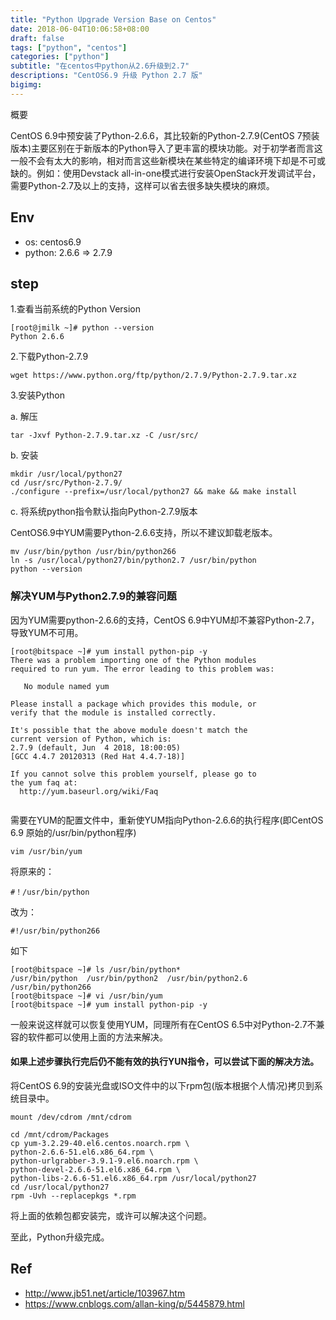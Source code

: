 ```yaml
---
title: "Python Upgrade Version Base on Centos"
date: 2018-06-04T10:06:58+08:00
draft: false
tags: ["python", "centos"]
categories: ["python"]
subtitle: "在centos中python从2.6升级到2.7"
descriptions: "CentOS6.9 升级 Python 2.7 版"
bigimg:
---
```


概要

CentOS 6.9中预安装了Python-2.6.6，其比较新的Python-2.7.9(CentOS 7预装版本)主要区别在于新版本的Python导入了更丰富的模块功能。对于初学者而言这一般不会有太大的影响，相对而言这些新模块在某些特定的编译环境下却是不可或缺的。例如：使用Devstack all-in-one模式进行安装OpenStack开发调试平台，需要Python-2.7及以上的支持，这样可以省去很多缺失模块的麻烦。 

## Env

- os: centos6.9
- python: 2.6.6 => 2.7.9

## step 

1.查看当前系统的Python Version 

```
[root@jmilk ~]# python --version
Python 2.6.6
```
2.下载Python-2.7.9

```
wget https://www.python.org/ftp/python/2.7.9/Python-2.7.9.tar.xz
```

3.安装Python 

a. 解压
```
tar -Jxvf Python-2.7.9.tar.xz -C /usr/src/
```
b. 安装

```
mkdir /usr/local/python27
cd /usr/src/Python-2.7.9/ 
./configure --prefix=/usr/local/python27 && make && make install
```

c. 将系统python指令默认指向Python-2.7.9版本 

CentOS6.9中YUM需要Python-2.6.6支持，所以不建议卸载老版本。

```
mv /usr/bin/python /usr/bin/python266
ln -s /usr/local/python27/bin/python2.7 /usr/bin/python
python --version 
```

### 解决YUM与Python2.7.9的兼容问题

因为YUM需要python-2.6.6的支持，CentOS 6.9中YUM却不兼容Python-2.7，导致YUM不可用。

```
[root@bitspace ~]# yum install python-pip -y
There was a problem importing one of the Python modules
required to run yum. The error leading to this problem was:

   No module named yum

Please install a package which provides this module, or
verify that the module is installed correctly.

It's possible that the above module doesn't match the
current version of Python, which is:
2.7.9 (default, Jun  4 2018, 18:00:05) 
[GCC 4.4.7 20120313 (Red Hat 4.4.7-18)]

If you cannot solve this problem yourself, please go to 
the yum faq at:
  http://yum.baseurl.org/wiki/Faq
  

```
需要在YUM的配置文件中，重新使YUM指向Python-2.6.6的执行程序(即CentOS 6.9 原始的/usr/bin/python程序)

```
vim /usr/bin/yum
```
将原来的：
```
#！/usr/bin/python
```
改为：
```
#!/usr/bin/python266
```
如下

```
[root@bitspace ~]# ls /usr/bin/python*
/usr/bin/python  /usr/bin/python2  /usr/bin/python2.6  /usr/bin/python266
[root@bitspace ~]# vi /usr/bin/yum
[root@bitspace ~]# yum install python-pip -y
```

一般来说这样就可以恢复使用YUM，同理所有在CentOS 6.5中对Python-2.7不兼容的软件都可以使用上面的方法来解决。

#### 如果上述步骤执行完后仍不能有效的执行YUN指令，可以尝试下面的解决方法。 

将CentOS 6.9的安装光盘或ISO文件中的以下rpm包(版本根据个人情况)拷贝到系统目录中。

```
mount /dev/cdrom /mnt/cdrom
 
cd /mnt/cdrom/Packages
cp yum-3.2.29-40.el6.centos.noarch.rpm \
python-2.6.6-51.el6.x86_64.rpm \
python-urlgrabber-3.9.1-9.el6.noarch.rpm \
python-devel-2.6.6-51.el6.x86_64.rpm \
python-libs-2.6.6-51.el6.x86_64.rpm /usr/local/python27
cd /usr/local/python27
rpm -Uvh --replacepkgs *.rpm
```
将上面的依赖包都安装完，或许可以解决这个问题。

至此，Python升级完成。

## Ref

- http://www.jb51.net/article/103967.htm
- https://www.cnblogs.com/allan-king/p/5445879.html